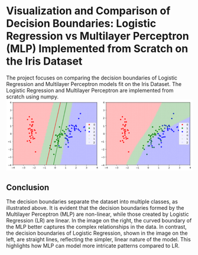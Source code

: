 # Visualization and Comparison of Decision Boundaries: Logistic Regression vs Multilayer Perceptron (MLP) Implemented from Scratch on the Iris Dataset
The project focuses on comparing the decision boundaries of Logistic Regression and Multilayer Perceptron models fit on the Iris Dataset. The Logistic Regression and Multilayer Perceptron are implemented from scratch using numpy.
![Decision Boundaries Comparison of MLP vs LR](decision-boundaries.png)

## Conclusion
The decision boundaries separate the dataset into multiple classes, as illustrated above. It is evident that the decision boundaries formed by the Multilayer Perceptron (MLP) are non-linear, while those created by Logistic Regression (LR) are linear. In the image on the right, the curved boundary of the MLP better captures the complex relationships in the data. In contrast, the decision boundaries of Logistic Regression, shown in the image on the left, are straight lines, reflecting the simpler, linear nature of the model. This highlights how MLP can model more intricate patterns compared to LR.
